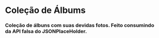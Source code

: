 # Coleção de Álbums

### Coleção de álbuns com suas devidas fotos. Feito consumindo da API falsa do JSONPlaceHolder.
